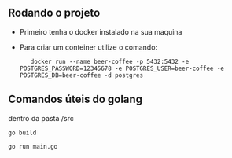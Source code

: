 ## Rodando o projeto 

* Primeiro tenha o docker instalado na sua maquina

* Para criar um conteiner utilize o comando:

         docker run --name beer-coffee -p 5432:5432 -e POSTGRES_PASSWORD=12345678 -e POSTGRES_USER=beer-coffee -e POSTGRES_DB=beer-coffee -d postgres


## Comandos úteis do golang 

dentro da pasta /src

`go build`

`go run main.go`